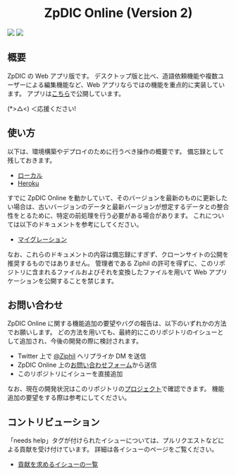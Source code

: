 <div align="center">
<h1>ZpDIC Online (Version 2)</h1>
</div>

![](https://img.shields.io/github/package-json/v/Ziphil/ZpdicOnlineNova)
![](https://img.shields.io/github/commit-activity/y/Ziphil/ZpdicOnlineNova?label=commits)


## 概要
ZpDIC の Web アプリ版です。
デスクトップ版と比べ、造語依頼機能や複数ユーザーによる編集機能など、Web アプリならではの機能を重点的に実装しています。
アプリは[こちら](http://zpdic.ziphil.com/)で公開しています。

(*>△<) ＜応援ください!

## 使い方
以下は、環境構築やデプロイのために行うべき操作の概要です。
備忘録として残しておきます。

- [ローカル](document/local.md)
- [Heroku](document/heroku.md)

すでに ZpDIC Online を動かしていて、そのバージョンを最新のものに更新したい場合は、古いバージョンのデータと最新バージョンが想定するデータとの整合性をとるために、特定の前処理を行う必要がある場合があります。
これについては以下のドキュメントを参考にしてください。

- [マイグレーション](document/migration.md)

なお、これらのドキュメントの内容は備忘録にすぎず、クローンサイトの公開を推奨するものではありません。
管理者である Ziphil の許可を得ずに、このリポジトリに含まれるファイルおよびそれを変換したファイルを用いて Web アプリケーションを公開することを禁じます。

## お問い合わせ
ZpDIC Online に関する機能追加の要望やバグの報告は、以下のいずれかの方法でお願いします。
どの方法を用いても、最終的にこのリポジトリのイシューとして追加され、今後の開発の際に検討されます。

- Twitter 上で [@Ziphil](https://twitter.com/Ziphil) へリプライか DM を送信
- ZpDIC Online 上の[お問い合わせフォーム](http://zpdic.ziphil.com/contact)から送信
- このリポジトリにイシューを直接追加

なお、現在の開発状況はこのリポジトリの[プロジェクト](https://github.com/Ziphil/ZpdicOnlineNova/projects/2)で確認できます。
機能追加の要望をする際は参考にしてください。

## コントリビューション
「needs help」タグが付けられたイシューについては、プルリクエストなどによる貢献を受け付けています。
詳細は各イシューのページをご覧ください。

- [貢献を求めるイシューの一覧](https://github.com/Ziphil/ZpdicOnlineNova/issues?q=is%3Aissue+is%3Aopen+label%3A%22needs+help%22)
